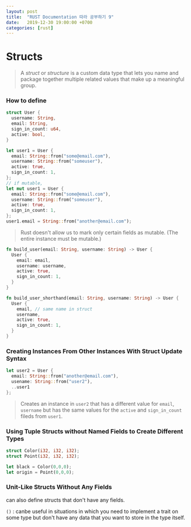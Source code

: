 ```yaml
---
layout: post
title:  "RUST Documentation 따라 공부하기 9"
date:   2019-12-30 19:00:00 +0700
categories: [rust]
---
```


# Structs

> A *struct* or *structure* is a custom data type that lets you name and package together multiple related values that make up a meaningful group.



### How to define

```rust
struct User {
  username: String,
  email: String,
  sign_in_count: u64,
  active: bool,
}

let user1 = User {
  email: String::from("some@email.com"),
  username: String::from("someuser"),
  active: true,
  sign_in_count: 1,
};
// if mutable,
let mut user1 = User {
  email: String::from("some@email.com"),
  username: String::from("someuser"),
  active: true,
  sign_in_count: 1,
};
user1.email = String::from("another@email.com");
```

> Rust doesn't allow us to mark only certain fields as mutable. (The entire instance must be mutable.)



```rust
fn build_user(email: String, username: String) -> User {
  User {
    email: email,
    username: username,
    active: true,
    sign_in_count: 1,
  }
}

fn build_user_shorthand(email: String, username: String) -> User {
  User {
    email, // same name in struct
    username,
    active: true,
    sign_in_count: 1,
  }
}
```



### Creating Instances From Other Instances With Struct Update Syntax

```rust
let user2 = User {
  email: String::from("another@email.com"),
  usename: String::from("user2"),
  ..user1
};
```

> Creates an instance in `user2` that has a different value for `email`, `username` but has the same values for the `active` and `sign_in_count` fileds from `user1`.



### Using Tuple Structs without Named Fields to Create Different Types

```rust
struct Color(i32, i32, i32);
struct Point(i32, i32, i32);

let black = Color(0,0,0);
let origin = Point(0,0,0);
```





### Unit-Like Structs Without Any Fields

can also define structs that don't have any fields.

`()` : canbe useful in situations in which you need to implement a trait on some type but don't have any data that you want to store in the type itself.